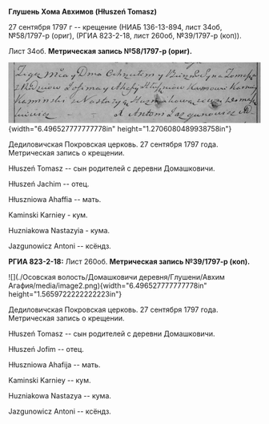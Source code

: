 **Глушень Хома Авхимов (Hłuszeń Tomasz)**

27 сентября 1797 г -- крещение (НИАБ 136-13-894, лист 34об, №58/1797-р
(ориг), (РГИА 823-2-18, лист 260об, №39/1797-р (коп)).

Лист 34об. **Метрическая запись №58/1797-р (ориг).**

![](./media/acbaf07a64177259deadc5ea0ef050ee330251ea.png){width="6.496527777777778in"
height="1.2706080489938758in"}

Дедиловичская Покровская церковь. 27 сентября 1797 года. Метрическая
запись о крещении.

Hłuszeń Tomasz -- сын родителей с деревни Домашковичи.

Hłuszeń Jachim -- отец.

Hłuszniowa Ahaffia -- мать.

Kaminski Karniey - кум.

Huzniakowa Nastazyia - кума.

Jazgunowicz Antoni -- ксёндз.

**РГИА 823-2-18:** Лист 260об. **Метрическая запись №39/1797-р (коп).**

![](./Осовская волость/Домашковичи деревня/Глушени/Авхим Агафия/media/image2.png){width="6.496527777777778in"
height="1.5659722222222223in"}

Дедиловичская Покровская церковь. 27 сентября 1797 года. Метрическая
запись о крещении.

Hłuszeń Tomasz -- сын родителей с деревни Домашковичи.

Hłuszeń Jofim -- отец.

Hłuszniowa Ahafija -- мать.

Kaminski Karniey -- кум.

Huzniakowa Nastazya -- кума.

Jazgunowicz Antoni -- ксёндз.
